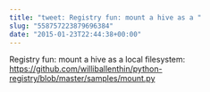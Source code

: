 ```yaml
---
title: "tweet: Registry fun: mount a hive as a "
slug: "558757223879696384"
date: "2015-01-23T22:44:38+00:00"
---
```

Registry fun: mount a hive as a local filesystem: https://github.com/williballenthin/python-registry/blob/master/samples/mount.py